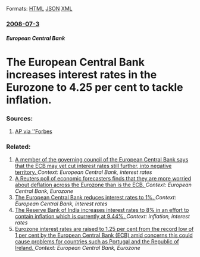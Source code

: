 
Formats: [HTML](/news/2008/07/3/the-european-central-bank-increases-interest-rates-in-the-eurozone-to-4-25-per-cent-to-tackle-inflation.html)  [JSON](/news/2008/07/3/the-european-central-bank-increases-interest-rates-in-the-eurozone-to-4-25-per-cent-to-tackle-inflation.json)  [XML](/news/2008/07/3/the-european-central-bank-increases-interest-rates-in-the-eurozone-to-4-25-per-cent-to-tackle-inflation.xml)  

### [2008-07-3](/news/2008/07/3/index.md)

##### European Central Bank
#  The European Central Bank increases interest rates in the Eurozone to 4.25 per cent to tackle inflation. 




### Sources:

1. [AP via ''Forbes](https://www.forbes.com/feeds/ap/2008/07/03/ap5180838.html)

### Related:

1. [A member of the governing council of the European Central Bank says that the ECB may yet cut interest rates still further, into negative territory. ](/news/2014/03/22/a-member-of-the-governing-council-of-the-european-central-bank-says-that-the-ecb-may-yet-cut-interest-rates-still-further-into-negative-ter.md) _Context: European Central Bank, interest rates_
2. [A Reuters poll of economic forecasters finds that they are more worried about deflation across the Eurozone than is the ECB. ](/news/2014/02/13/a-reuters-poll-of-economic-forecasters-finds-that-they-are-more-worried-about-deflation-across-the-eurozone-than-is-the-ecb.md) _Context: European Central Bank, Eurozone_
3. [The European Central Bank reduces interest rates to 1%. ](/news/2011/12/8/the-european-central-bank-reduces-interest-rates-to-1.md) _Context: European Central Bank, interest rates_
4. [The Reserve Bank of India increases interest rates to 8% in an effort to contain inflation which is currently at 9.44%. ](/news/2011/07/26/the-reserve-bank-of-india-increases-interest-rates-to-8-in-an-effort-to-contain-inflation-which-is-currently-at-9-44.md) _Context: inflation, interest rates_
5. [Eurozone interest rates are raised to 1.25 per cent from the record low of 1 per cent by the European Central Bank (ECB) amid concerns this could cause problems for countries such as Portugal and the Republic of Ireland. ](/news/2011/04/7/eurozone-interest-rates-are-raised-to-1-25-per-cent-from-the-record-low-of-1-per-cent-by-the-european-central-bank-ecb-amid-concerns-this.md) _Context: European Central Bank, Eurozone_

